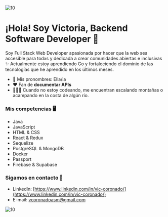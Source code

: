 ![10](https://user-images.githubusercontent.com/55170175/114474409-87dd6800-9bcc-11eb-9ca0-538bd30ae29b.png)
  # ¡Hola! Soy Victoria, Backend Software Developer 👋

Soy Full Stack Web Developer apasionada por hacer que la web sea accesible para todxs y dedicada a crear comunidades abiertas e inclusivas ✨ Actualmente estoy aprendiendo Go y fortaleciendo el dominio de las tecnologías que he aprendido en los últimos meses.

- 🌿 Mis pronombres: Ella/la
- ❤ Fan de **documentar APIs**
- 🧗🏼‍♀️ Cuando no estoy codeando, me encuentran escalando montañas o acampando en la costa de algún río.

### Mis competencias 🖥

- Java
- JavaScript
- HTML & CSS
- React & Redux
- Sequelize
- PostgreSQL & MongoDB
- Docker
- Passport
- Firebase & Supabase

### Sigamos en contacto 📲

- LinkedIn: [https://www.linkedin.com/in/vic-coronado/](https://www.linkedin.com/in/vic-coronado/)
- E-mail: vcoronadoasm@gmail.com

![10](https://user-images.githubusercontent.com/55170175/114474409-87dd6800-9bcc-11eb-9ca0-538bd30ae29b.png)
